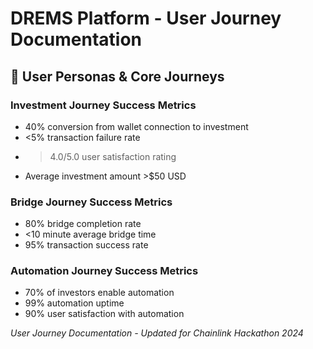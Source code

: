 # DREMS Platform - User Journey Documentation

## 👤 User Personas & Core Journeys

### Investment Journey Success Metrics
- 40% conversion from wallet connection to investment
- <5% transaction failure rate
- >4.0/5.0 user satisfaction rating
- Average investment amount >$50 USD

### Bridge Journey Success Metrics
- 80% bridge completion rate
- <10 minute average bridge time
- 95% transaction success rate

### Automation Journey Success Metrics
- 70% of investors enable automation
- 99% automation uptime
- 90% user satisfaction with automation

*User Journey Documentation - Updated for Chainlink Hackathon 2024* 